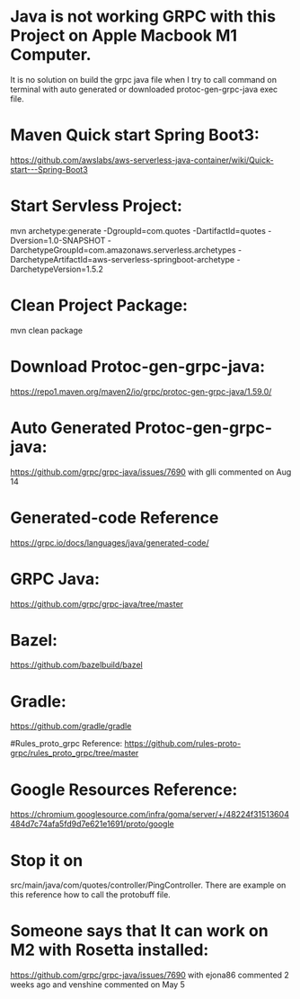 # Java is not working GRPC with this Project on Apple Macbook M1 Computer.
It is no solution on build the grpc java file when I try to call command on terminal with auto generated or downloaded protoc-gen-grpc-java exec file.

# Maven Quick start Spring Boot3:
https://github.com/awslabs/aws-serverless-java-container/wiki/Quick-start---Spring-Boot3

# Start Servless Project:
mvn archetype:generate -DgroupId=com.quotes -DartifactId=quotes -Dversion=1.0-SNAPSHOT -DarchetypeGroupId=com.amazonaws.serverless.archetypes -DarchetypeArtifactId=aws-serverless-springboot-archetype -DarchetypeVersion=1.5.2

# Clean Project Package:
mvn clean package

# Download Protoc-gen-grpc-java: 
https://repo1.maven.org/maven2/io/grpc/protoc-gen-grpc-java/1.59.0/

# Auto Generated Protoc-gen-grpc-java: 
https://github.com/grpc/grpc-java/issues/7690 with glli commented on Aug 14

# Generated-code Reference
https://grpc.io/docs/languages/java/generated-code/

# GRPC Java:
https://github.com/grpc/grpc-java/tree/master

# Bazel:
https://github.com/bazelbuild/bazel

# Gradle:
https://github.com/gradle/gradle

#Rules_proto_grpc Reference:
https://github.com/rules-proto-grpc/rules_proto_grpc/tree/master

# Google Resources Reference:
https://chromium.googlesource.com/infra/goma/server/+/48224f31513604484d7c74afa5fd9d7e621e1691/proto/google

# Stop it on 
src/main/java/com/quotes/controller/PingController.
There are example on this reference how to call the protobuff file.

# Someone says that It can work on M2 with Rosetta installed:
https://github.com/grpc/grpc-java/issues/7690 with ejona86 commented 2 weeks ago and venshine commented on May 5
